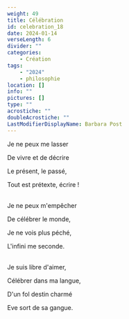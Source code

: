 ```yaml
---
weight: 49
title: Célébration
id: celebration_18
date: 2024-01-14
verseLength: 6
divider: ""
categories:
    - Création
tags:
    - "2024"
    - philosophie
location: []
info: ""
pictures: []
type: ""
acrostiche: ""
doubleAcrostiche: ""
LastModifierDisplayName: Barbara Post
---
```

Je ne peux me lasser

De vivre et de décrire

Le présent, le passé,

Tout est prétexte, écrire !

 \
Je ne peux m'empêcher

De célébrer le monde,

Je ne vois plus péché,

L'infini me seconde.

 \
Je suis libre d'aimer,

Célébrer dans ma langue,

D'un fol destin charmé

Eve sort de sa gangue.

